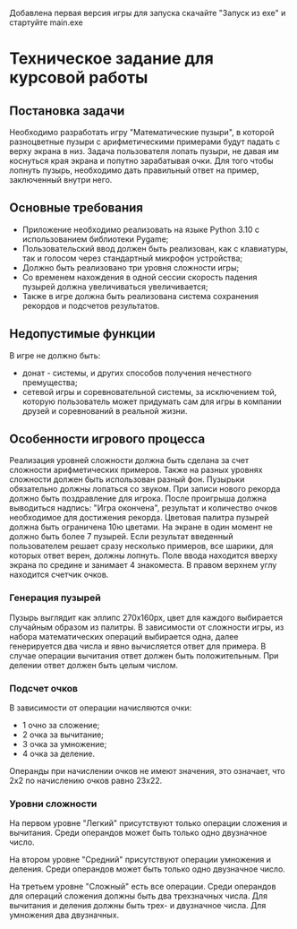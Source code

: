 Добавлена первая версия игры для запуска скачайте "Запуск из exe" и стартуйте main.exe

# Техническое задание для курсовой работы
## Постановка задачи
Необходимо разработать игру "Математические пузыри", в которой разноцветные пузыри с арифметическими примерами
будут падать с верху экрана в низ. Задача пользователя лопать пузыри, не давая им коснуться края экрана и 
попутно зарабатывая очки. Для того чтобы лопнуть пузырь, необходимо дать правильный ответ на пример, 
заключенный внутри него.
## Основные требования
* Приложение необходимо реализовать на языке Python 3.10 с использованием библиотеки Pygame;
* Пользовательский ввод должен быть реализован, как с клавиатуры, так и голосом через стандартный 
микрофон устройства;
* Должно быть реализовано три уровня сложности игры;
* Со временем нахождения в одной сессии скорость падения пузырей должна увеличиваться увеличивается;
* Также в игре должна быть реализована система сохранения рекордов и 
подсчетов результатов. 

## Недопустимые функции
В игре не должно быть:
* донат - системы, и других способов получения нечестного премущества;
* сетевой игры и соревновательной системы, за исключением той, которую пользователь может придумать сам для 
игры в компании друзей и соревнований в реальной жизни.

## Особенности игрового процесса
Реализация уровней сложности должна быть сделана за счет сложности арифметических примеров. Также на разных
уровнях сложности должен быть использован разный фон. Пузырьки обязательно должны лопаться со звуком. При 
записи нового рекорда должно быть поздравление для игрока. После проигрыша должна выводиться надпись: "Игра 
окончена", результат и количество очков необходимое для достижения рекорда. Цветовая палитра пузырей должна 
быть ограничена 10ю цветами. На экране в один момент не должно быть более 7 пузырей. Если результат введенный 
пользователем решает сразу несколько примеров, все шарики, для которых ответ верен, должны лопнуть. Поле ввода
находится вверху экрана по средине и занимает 4 знакоместа. В правом верхнем углу находится счетчик очков.

### Генерация пузырей 
Пузырь выглядит как эллипс 270х160px, цвет для каждого выбирается случайным образом из палитры. В зависимости 
от сложности игры, из набора математических операций выбирается одна, далее генерируется два числа и явно
вычисляется ответ для примера. В случае операции вычитания ответ должен быть положительным.
При делении ответ должен быть целым числом.

### Подсчет очков
В зависимости от операции начисляются очки:
* 1 очно за сложение;
* 2 очка за вычитание;
* 3 очка за умножение;
* 4 очка за деление.

Операнды при начислении очков не имеют значения, это означает, что 2х2 по начислению очков равно 23х22. 

### Уровни сложности
На первом уровне "Легкий" присутствуют только операции сложения и вычитания. Среди операндов может быть только
одно двузначное число.

На втором уровне "Средний" присутствуют операции умножения и деления. Среди операндов может быть только
одно двузначное число.

На третьем уровне "Сложный" есть все операции. Среди операндов для операций сложения должны быть два
трехзначных числа. Для вычитания и деления должны быть трех- и двузначное числа. Для умножения два двузначных.
